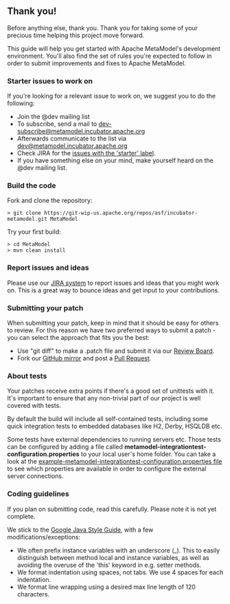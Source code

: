 ## Thank you!

Before anything else, thank you. Thank you for taking some of your precious time helping this project move forward.

This guide will help you get started with Apache MetaModel's development environment. You'll also find the set of rules you're expected to follow in order to submit improvements and fixes to Apache MetaModel.

### Starter issues to work on

If you're looking for a relevant issue to work on, we suggest you to do the following:

* Join the @dev mailing list
 * To subscribe, send a mail to dev-subscribe@metamodel.incubator.apache.org
 * Afterwards communicate to the list via dev@metamodel.incubator.apache.org
* Check JIRA for the [issues with the 'starter' label](https://issues.apache.org/jira/issues/?jql=project%20%3D%20METAMODEL%20AND%20labels%20%3D%20starter).
* If you have something else on your mind, make yourself heard on the @dev mailing list.

### Build the code

Fork and clone the repository:

```
> git clone https://git-wip-us.apache.org/repos/asf/incubator-metamodel.git MetaModel
```

Try your first build:

```
> cd MetaModel
> mvn clean install
```

### Report issues and ideas

Please use our [JIRA system](https://issues.apache.org/jira/browse/METAMODEL) to report issues and ideas that you might work on. This is a great way to bounce ideas and get input to your contributions.

### Submitting your patch

When submitting your patch, keep in mind that it should be easy for others to review. For this reason we have two preferred ways to submit a patch - you can select the approach that fits you the best:

 * Use "git diff" to make a .patch file and submit it via our [Review Board](https://reviews.apache.org/groups/metamodel/).
 * Fork our [GitHub mirror](https://github.com/apache/incubator-metamodel) and post a [Pull Request](https://github.com/apache/incubator-metamodel/pulls).

### About tests

Your patches receive extra points if there's a good set of unittests with it. It's important to ensure that any non-trivial part of our project is well covered with tests.

By default the build will include all self-contained tests, including some quick integration tests to embedded databases like H2, Derby, HSQLDB etc.

Some tests have external dependencies to running servers etc. Those tests can be configured by adding a file called **metamodel-integrationtest-configuration.properties** to your local user's home folder. You can take a look at the [example-metamodel-integrationtest-configuration.properties file](https://raw.githubusercontent.com/apache/incubator-metamodel/master/example-metamodel-integrationtest-configuration.properties) to see which properties are available in order to configure the external server connections.

### Coding guidelines

If you plan on submitting code, read this carefully. Please note it is not yet complete.

We stick to the [Google Java Style Guide](http://google-styleguide.googlecode.com/svn/trunk/javaguide.html), with a few modifications/exceptions:

* We often prefix instance variables with an underscore (_). This to easily distinguish between method local and instance variables, as well as avoiding the overuse of the 'this' keyword in e.g. setter methods.
* We format indentation using spaces, not tabs. We use 4 spaces for each indentation.
* We format line wrapping using a desired max line length of 120 characters.